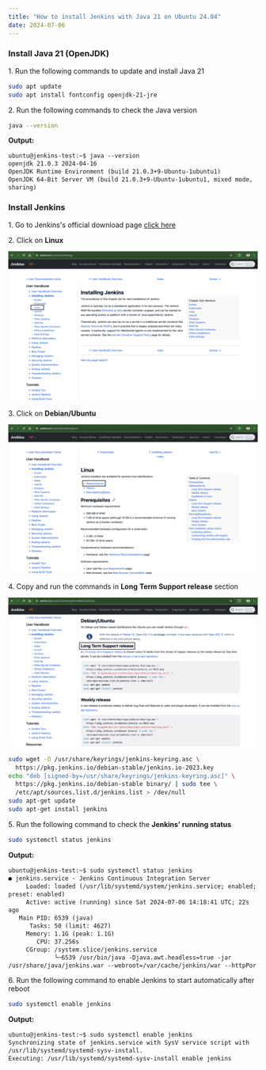```yaml
---
title: "How to install Jenkins with Java 21 on Ubuntu 24.04"
date: 2024-07-06
---
```


### Install Java 21 (OpenJDK)

1\. Run the following commands to update and install Java 21

```bash
sudo apt update
sudo apt install fontconfig openjdk-21-jre
```

2\. Run the following commands to check the Java version

```bash
java --version
```

**Output:**

```
ubuntu@jenkins-test:~$ java --version
openjdk 21.0.3 2024-04-16
OpenJDK Runtime Environment (build 21.0.3+9-Ubuntu-1ubuntu1)
OpenJDK 64-Bit Server VM (build 21.0.3+9-Ubuntu-1ubuntu1, mixed mode, sharing)
```

### Install Jenkins

1\. Go to Jenkins's official download page [click here](https://www.jenkins.io/doc/book/installing/)

2\. Click on **Linux**

![jenkins-install-official](images/jenkins-install-official-1024x614.png)

3\. Click on **Debian/Ubuntu**

![](images/jenkins-install-linux-1024x614.png)

4\. Copy and run the commands in **Long** **Term Support release** section

![](images/jenkins-install-commnds-1024x611.png)

```bash
sudo wget -O /usr/share/keyrings/jenkins-keyring.asc \
  https://pkg.jenkins.io/debian-stable/jenkins.io-2023.key
echo "deb [signed-by=/usr/share/keyrings/jenkins-keyring.asc]" \
  https://pkg.jenkins.io/debian-stable binary/ | sudo tee \
  /etc/apt/sources.list.d/jenkins.list > /dev/null
sudo apt-get update
sudo apt-get install jenkins
```

5\. Run the following command to check the **Jenkins' running status**

```bash
sudo systemctl status jenkins
```

**Output:**

```
ubuntu@jenkins-test:~$ sudo systemctl status jenkins
● jenkins.service - Jenkins Continuous Integration Server
     Loaded: loaded (/usr/lib/systemd/system/jenkins.service; enabled; preset: enabled)
     Active: active (running) since Sat 2024-07-06 14:18:41 UTC; 22s ago
   Main PID: 6539 (java)
      Tasks: 50 (limit: 4627)
     Memory: 1.1G (peak: 1.1G)
        CPU: 37.256s
     CGroup: /system.slice/jenkins.service
             └─6539 /usr/bin/java -Djava.awt.headless=true -jar /usr/share/java/jenkins.war --webroot=/var/cache/jenkins/war --httpPor
```

6\. Run the following command to enable Jenkins to start automatically after reboot

```bash
sudo systemctl enable jenkins
```

**Output:**

```
ubuntu@jenkins-test:~$ sudo systemctl enable jenkins
Synchronizing state of jenkins.service with SysV service script with /usr/lib/systemd/systemd-sysv-install.
Executing: /usr/lib/systemd/systemd-sysv-install enable jenkins
```
